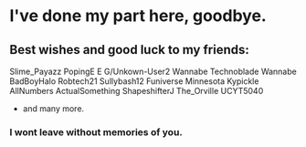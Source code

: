 # I've done my part here, goodbye.

## Best wishes and good luck to my friends:
Slime_Payazz
PopingE E G/Unkown-User2
Wannabe Technoblade
Wannabe BadBoyHalo
Robtech21
Sullybash12
Funiverse Minnesota
Kypickle
AllNumbers
ActualSomething
ShapeshifterJ
The_Orville
UCYT5040
- and many more.

### I wont leave without memories of you.
